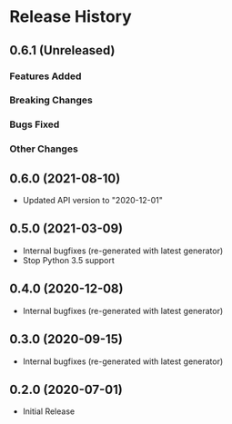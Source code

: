 # Release History

## 0.6.1 (Unreleased)

### Features Added

### Breaking Changes

### Bugs Fixed

### Other Changes

## 0.6.0 (2021-08-10)

- Updated API version to "2020-12-01"

## 0.5.0 (2021-03-09)

- Internal bugfixes (re-generated with latest generator)
- Stop Python 3.5 support

## 0.4.0 (2020-12-08)

- Internal bugfixes (re-generated with latest generator)

## 0.3.0 (2020-09-15)

- Internal bugfixes (re-generated with latest generator)

## 0.2.0 (2020-07-01)

- Initial Release

